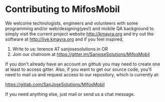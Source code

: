 Contributing to MifosMobil
==========================

We welcome technologists, engineers and volunteers with some programming and/or
web/designing(yes!) and mobile QA background to simply visit the current
project website http://kmayra.org and try out the software at
http://live.kmayra.org and if you feel inspired,

 1. Write to us: terence AT sanjosesolutions.in OR
 2. Join our chatroom at https://gitter.im/SanjoseSolutions/MifosMobil

If you don't already have an account on github you may need to create one at
least to access gitter. Also, if you want to get our source code, you'll need
to mail us and request access to our repository, which is currently at:

 https://gitlab.com/SanJoseSolutions/MifosMobil

If you need anything else, just mail or send us a chat message.